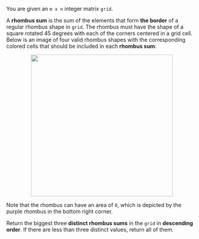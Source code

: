 You are given an `m x n` integer matrix `grid`.

A **rhombus sum** is the sum of the elements that form **the border** of a regular rhombus shape in `grid`. The rhombus must have the shape of a square rotated 45 degrees with each of the corners centered in a grid cell. Below is an image of four valid rhombus shapes with the corresponding colored cells that should be included in each **rhombus sum**:

<p align='center'>
  <img width='375px' src={require('@site/static/img/lc/1878-f1.png').default} />
</p>

Note that the rhombus can have an area of `0`, which is depicted by the purple rhombus in the bottom right corner.

Return the biggest three **distinct rhombus sums** in the `grid` in **descending order**. If there are less than three distinct values, return all of them.